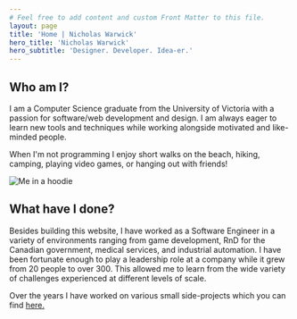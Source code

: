 ```yaml
---
# Feel free to add content and custom Front Matter to this file.
layout: page
title: 'Home | Nicholas Warwick'
hero_title: 'Nicholas Warwick'
hero_subtitle: 'Designer. Developer. Idea-er.'
---
```

<section class='home-about'>
  <h2>Who am I?</h2>
  <p>I am a Computer Science graduate from the University of Victoria with a passion for software/web development and
    design. I am always eager to learn new tools and techniques while working alongside motivated and like-minded
    people.</p>
  <p>When I'm not programming I enjoy short walks on the beach, hiking, camping, playing video games, or hanging out
    with friends!</p>
</section>
<div class="home-headshot">
  <img class='home-about-image'
    src='https://res.cloudinary.com/dbiyjyi0a/image/upload/v1680526997/portfolio/headshot.webp' alt='Me in a hoodie' />
</div>
<section class='home-experience'>
  <h2>What have I done?</h2>
  <p>Besides building this website, I have worked as a Software Engineer in a variety of environments ranging from
    game development, RnD for the Canadian government, medical services, and industrial automation. I have been
    fortunate enough to play a leadership role at a company while it grew from 20 people to over 300. This allowed me
    to learn from the wide variety of challenges experienced at different levels of scale.</p>
  <p>Over the years I have worked on various small side-projects which you can find <a href="/projects">here.</a></p>
</section>